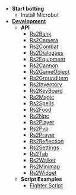 - **Start botting**
    - Install Microbot
- [**Development**](Development.md)
    - **API**
      * [Rs2Bank](api/apidocs/net/runelite/client/plugins/microbot/util/bank/Rs2Bank.html)
      * [Rs2Camera](api/apidocs/net/runelite/client/plugins/microbot/util/camera/Rs2Camera.html)
      * [Rs2Combat](api/apidocs/net/runelite/client/plugins/microbot/util/combat/Rs2Combat.html)
      * [Rs2Dialogues](api/apidocs/net/runelite/client/plugins/microbot/util/dialogues/Rs2Dialogues.html)
      * [Rs2Equipment](api/apidocs/net/runelite/client/plugins/microbot/util/equipment/Rs2Equipment.html)
      * [Rs2Cannon](api/apidocs/net/runelite/client/plugins/microbot/util/gameobject/Rs2Cannon.html)
      * [Rs2GameObject](api/apidocs/net/runelite/client/plugins/microbot/util/gameobject/Rs2GameObject.html)
      * [Rs2GroundItem](api/apidocs/net/runelite/client/plugins/microbot/util/grounditem/Rs2GroundItem.html)
      * [Rs2Inventory](api/apidocs/net/runelite/client/plugins/microbot/util/inventory/Rs2Inventory.html)
      * [Rs2KeyBoard](api/apidocs/net/runelite/client/plugins/microbot/util/keyboard/Rs2Keyboard.html)
      * [Rs2Magic](api/apidocs/net/runelite/client/plugins/microbot/util/magic/Rs2Magic.html)
      * [Rs2Spells](api/apidocs/net/runelite/client/plugins/microbot/util/magic/Rs2Spells.html)
      * [Rs2Food](api/apidocs/net/runelite/client/plugins/microbot/util/misc/Rs2Food.html)
      * [Rs2Npc](api/apidocs/net/runelite/client/plugins/microbot/util/npc/Rs2Npc.html)
      * [Rs2Player](api/apidocs/net/runelite/client/plugins/microbot/util/player/Rs2Player.html)
      * [Rs2Pvp](api/apidocs/net/runelite/client/plugins/microbot/util/player/Rs2Pvp.html)
      * [Rs2Prayer](api/apidocs/net/runelite/client/plugins/microbot/util/prayer/Rs2Prayer.html)
      * [Rs2Reflection](api/apidocs/net/runelite/client/plugins/microbot/util/prayer/Rs2Reflection.html)
      * [Rs2Settings](api/apidocs/net/runelite/client/plugins/microbot/util/settings/Rs2Settings.html)
      * [Rs2Tab](api/apidocs/net/runelite/client/plugins/microbot/util/tabs/Rs2Settings.html)
      * [Rs2Walker](api/apidocs/net/runelite/client/plugins/microbot/util/walker/Rs2Settings.html)
      * [Rs2Minimap](api/apidocs/net/runelite/client/plugins/microbot/util/walker/Rs2Settings.html)
      * [Rs2Widget](api/apidocs/net/runelite/client/plugins/microbot/util/widget/Rs2Widget.html)
    - **Script Examples**
        * [Fighter Script](combat.md)